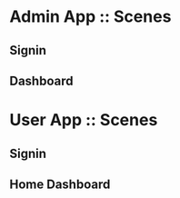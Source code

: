 
















# Admin App  ::  Scenes



## Signin


## Dashboard












# User App   ::  Scenes

## Signin

## Home Dashboard
